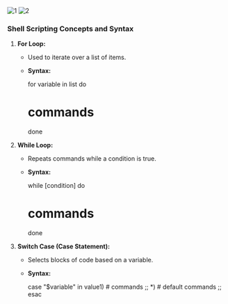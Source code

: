 ![1](https://github.com/user-attachments/assets/125afb1e-9c67-4659-bd10-3badbdbd41bf)
![2](https://github.com/user-attachments/assets/00b2823c-18bc-436d-9555-94865a0a80d9)



### **Shell Scripting Concepts and Syntax**

1. **For Loop:**
   - Used to iterate over a list of items.
   - **Syntax:**
     
     for variable in list
     do
       # commands
     done
     

2. **While Loop:**
   - Repeats commands while a condition is true.
   - **Syntax:**
     
     while [condition]
     do
       # commands
     done
     

3. **Switch Case (Case Statement):**
   - Selects blocks of code based on a variable.
   - **Syntax:**
     
     case "$variable" in
       value1) # commands ;;
       *)
         # default commands ;;
     esac
     



